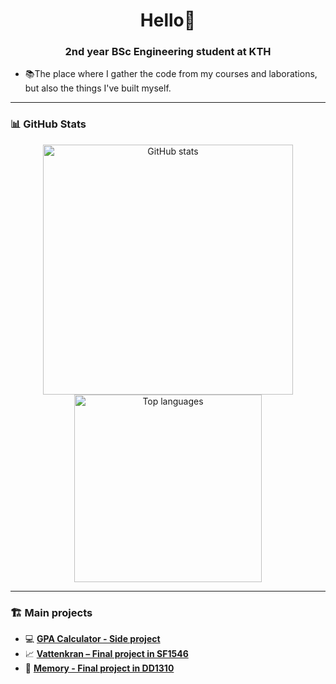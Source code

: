 <h1 align="center">Hello👋</h1>
<h3 align="center">2nd year BSc Engineering student at KTH </h3>

- 📚The place where I gather the code from my courses and laborations, but also the things I've built myself.

---

### 📊 GitHub Stats

<p align="center">
  <img src="https://github-readme-stats.vercel.app/api?username=addes4&show_icons=true&theme=default" alt="GitHub stats" width="400"/>
  <img src="https://github-readme-stats.vercel.app/api/top-langs/?username=addes4&layout=compact&theme=default" alt="Top languages" width="300"/>
</p>

---

### 🏗️ Main projects

- 💻 [**GPA Calculator - Side project**](https://github.com/addes4/GPA-calculator)
- 📈 [**Vattenkran – Final project in SF1546**](https://github.com/addes4/numerical-methods-final-project)
- 👾 [**Memory - Final project in DD1310**](https://github.com/addes4/Python-project)
